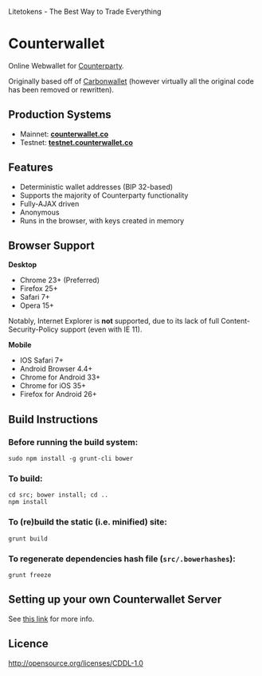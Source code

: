 Litetokens - The Best Way to Trade Everything

Counterwallet
================

Online Webwallet for [Counterparty](http://www.counterparty.co).

Originally based off of [Carbonwallet](http://www.carbonwallet.com) (however virtually all the original code has been removed or rewritten).


Production Systems
-------------------

* Mainnet: **[counterwallet.co](https://www.counterwallet.co/)**
* Testnet: **[testnet.counterwallet.co](https://testnet.counterwallet.co/)**


Features
----------

- Deterministic wallet addresses (BIP 32-based)
- Supports the majority of Counterparty functionality
- Fully-AJAX driven
- Anonymous
- Runs in the browser, with keys created in memory


Browser Support
-------------------

**Desktop**

- Chrome 23+ (Preferred)
- Firefox 25+
- Safari 7+
- Opera 15+

Notably, Internet Explorer is **not** supported, due to its lack of full Content-Security-Policy support (even with IE 11).

**Mobile**

- IOS Safari 7+
- Android Browser 4.4+
- Chrome for Android 33+
- Chrome for iOS 35+
- Firefox for Android 26+


Build Instructions
-------------------

### Before running the build system:
```
sudo npm install -g grunt-cli bower
```

### To build:
```
cd src; bower install; cd ..
npm install
```

### To (re)build the static (i.e. minified) site:
```
grunt build
```

### To regenerate dependencies hash file (```src/.bowerhashes```):
```
grunt freeze
```

Setting up your own Counterwallet Server
-----------------------------------------

See [this link](https://github.com/CounterpartyXCP/counterpartyd_build/blob/master/docs/SettingUpAFederatedNode.rst) for more info.


Licence
-------------------

http://opensource.org/licenses/CDDL-1.0
